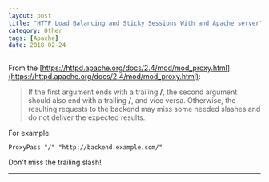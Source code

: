 ```yaml
---
layout: post
title: "HTTP Load Balancing and Sticky Sessions With and Apache server"
category: Other
tags: [Apache]
date: 2018-02-24
---
```


From the [https://httpd.apache.org/docs/2.4/mod/mod_proxy.html](https://httpd.apache.org/docs/2.4/mod/mod_proxy.html):

> If the first argument ends with a trailing **/**, the second argument should also end with a trailing **/**, and vice versa. Otherwise, the resulting requests to the backend may miss some needed slashes and do not deliver the expected results.

For example:

```
ProxyPass "/" "http://backend.example.com/"
```

Don't miss the trailing slash!



---

